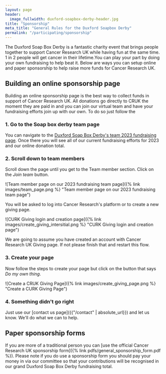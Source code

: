 ```yaml
---
layout: page
header:
  image_fullwidth: duxford-soapbox-derby-header.jpg
title: "Sponsorship"
meta_title: "General Rules for the Duxford Soapbox Derby"
permalink: "/participating/sponsorship"
---
```


The Duxford Soap Box Derby is a fantastic charity event that brings people together to support Cancer Research UK while having fun at the same time. 1 in 2 people will get cancer in their lifetime.You can play your part by doing your own fundraising to help beat it. Below are ways you can setup online and paper sponsorship to help raise more funds for Cancer Research UK.

## Building an online sponsorship page

Building an online sponsorship page is the best way to collect funds in support of Cancer Research UK. All donations go directly to CRUK the moment they are paid in and you can join our virtual team and have your fundraising efforts join up with our own. To do so just follow the 

### 1. Go to the Soap box derby team page

You can navigate to the [Duxford Soap Box Derby's team 2023 fundraising page](https://fundraise.cancerresearchuk.org/team/duxford-soap-box-derbys-team-2023). Once there you will see all of our current fundraising efforts for 2023 and our online donation total.

### 2. Scroll down to team members

Scroll down the page until you get to the Team member section. Click on the _Join team_ button.

![Team member page on our 2023 fundraising team page]({% link images/team_page.png %} "Team member page on our 2023 fundraising team page")

You will be asked to log into Cancer Research's platform or to create a new giving page.

![CURK Giving login and creation page]({% link images/create_giving_intersitial.png %} "CURK Giving login and creation page")

We are going to assume you have created an account with Cancer Research UK Giving page. If not please finish that and restart this flow.

### 3. Create your page

Now follow the steps to create your page but click on the button that says _Do my own thing_.

![Create a CRUK Giving Page]({% link images/create_giving_page.png %} "Create a CURK Giving Page")

### 4. Something didn't go right

Just use our [contact us page]({{"/contact" | absolute_url}}) and let us know. We'll do what we can to help.

## Paper sponsorship forms

If you are more of a traditional person you can [use the official Cancer Research UK sponsorship form]({% link pdfs/general_sponsorship_form.pdf %}). Please note if you do use a sponsorship form you should pay your money in via our committee so that your contributions will be recognised in our grand Duxford Soap Box Derby fundraising total.
